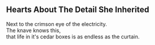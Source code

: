 Hearts About The Detail She Inherited
-------------------------------------
Next to the crimson eye of the electricity.  
The knave knows this,  
that life in it's cedar boxes is as endless as the curtain.  
